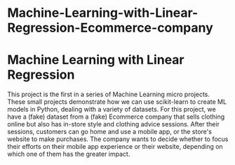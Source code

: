 # Machine-Learning-with-Linear-Regression-Ecommerce-company
# Machine Learning with Linear Regression 
This project is the first in a series of Machine Learning micro projects. These small projects demonstrate how we can use scikit-learn to create ML models in Python,
dealing with a variety of datasets. 
For this project, we have a (fake) dataset from a (fake) Ecommerce company that sells clothing online but also has in-store style and clothing advice sessions. 
After their sessions, customers can go home and use a mobile app, or the store's website to make purchases. 
The company wants to decide whether to focus their efforts on their mobile app experience or their website, depending on which one of them has the greater impact.
